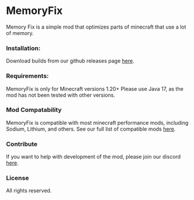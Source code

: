 # MemoryFix
Memory Fix is a simple mod that optimizes parts of minecraft that use a lot of memory.

### Installation:
Download builds from our github releases page [here](https://github.com/redkitsunes/MemoryFix/releases).

### Requirements:

MemoryFix is only for Minecraft versions 1.20+
Please use Java 17, as the mod has not been tested with other versions.



### Mod Compatability

MemoryFix is compatible with most minecraft performance mods, including Sodium, Lithium, and others.
See our full list of compatible mods [here]().

### Contribute

If you want to help with development of the mod, please join our discord [here]().

### License

All rights reserved.
